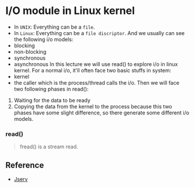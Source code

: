 # I/O module in Linux kernel
* In `UNIX`: Everything can be a `file`.
* In `Linux`: Everything can be a `file discriptor`.
And we usually can see the following i/o models:
* blocking
* non-blocking
* synchronous
* asynchronous
In this lecture we will use read() to explore i/o in linux kernel.
For a normal i/o, it'll often face two basic stuffs in system:
* kernel
* the caller which is the process/thread calls the i/o.
Then we will face two following phases in read():
1. Waiting for the data to be ready
2. Copying the data from the kernel to the process
because this two phases have some slight difference, so there generate some different i/o models.
### read()

> fread() is a stream read.

## Reference
* [Jserv](https://hackmd.io/@sysprog/linux-io-model/https%3A%2F%2Fhackmd.io%2F%40sysprog%2Fevent-driven-server)
